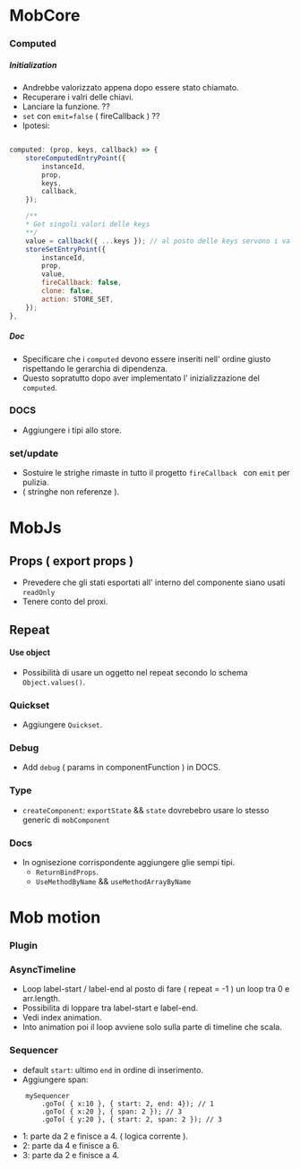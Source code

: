# MobCore

### Computed
##### Initialization

- Andrebbe valorizzato appena dopo essere stato chiamato.
- Recuperare i valri delle chiavi.
- Lanciare la funzione. ??
- `set` con `emit=false` ( fireCallback ) ??
- Ipotesi:

```js

computed: (prop, keys, callback) => {
    storeComputedEntryPoint({
        instanceId,
        prop,
        keys,
        callback,
    });

    /**
    * Get singoli valori delle keys
    **/
    value = callback({ ...keys }); // al posto delle keys servono i valori corrispondenti.
    storeSetEntryPoint({
        instanceId,
        prop,
        value,
        fireCallback: false,
        clone: false,
        action: STORE_SET,
    });
},
```

##### Doc
- Specificare che i `computed` devono essere inseriti nell' ordine giusto rispettando le gerarchia di dipendenza.
- Questo sopratutto dopo aver implementato l' inizializzazione del `computed`.

### DOCS
- Aggiungere i tipi allo store.

### set/update
- Sostuire le strighe rimaste in tutto il progetto `fireCallback ` con `emit` per pulizia.
- ( stringhe non referenze ).

# MobJs


## Props ( export props )
- Prevedere che gli stati esportati all' interno del componente siano usati `readOnly`
- Tenere conto del proxi.


## Repeat
#### Use object
- Possibilità di usare un oggetto nel repeat secondo lo schema `Object.values()`.

### Quickset
- Aggiungere `Quickset`.

### Debug
- Add `debug` ( params in componentFunction ) in DOCS.

### Type
- `createComponent`: `exportState` && `state` dovrebebro usare lo stesso generic<T> di `mobComponent`

### Docs
- In ognisezione corrispondente aggiungere glie sempi tipi.
    - `ReturnBindProps`.
    - `UseMethodByName` && `useMethodArrayByName`


# Mob motion

### Plugin

### AsyncTimeline
- Loop label-start / label-end al posto di fare ( repeat = -1 ) un loop tra 0 e arr.length.
- Possibilita di loppare tra label-start e label-end.
- Vedi index animation.
- Into animation poi il loop avviene solo sulla parte di timeline che scala.

### Sequencer
- default `start`: ultimo `end` in ordine di inserimento.
- Aggiungere span:<br/>

```
    mySequencer
        .goTo( { x:10 }, { start: 2, end: 4}); // 1
        .goTo( { x:20 }, { span: 2 }); // 3
        .goTo( { y:20 }, { start: 2, span: 2 }); // 3
```
- 1: parte da 2 e finisce a 4. ( logica corrente ).
- 2: parte da 4 e finisce a 6.
- 3: parte da 2 e finisce a 4.
